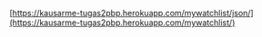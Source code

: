 [https://kausarme-tugas2pbp.herokuapp.com/mywatchlist/json/](https://kausarme-tugas2pbp.herokuapp.com/mywatchlist/)
